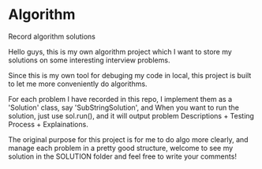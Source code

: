 # Algorithm
Record algorithm solutions

Hello guys, this is my own algorithm project which I want to store my solutions on some interesting interview problems.

Since this is my own tool for debuging my code in local, this project is built to let me more conveniently do algorithms.

For each problem I have recorded in this repo, I implement them as a 'Solution' class, say 'SubStringSolution', and When you want to run the solution, just use sol.run(), and it will output problem Descriptions + Testing Process + Explainations.

The original purpose for this project is for me to do algo more clearly, and manage each problem in a pretty good structure, welcome to see my solution in the SOLUTION folder and feel free to write your comments!
